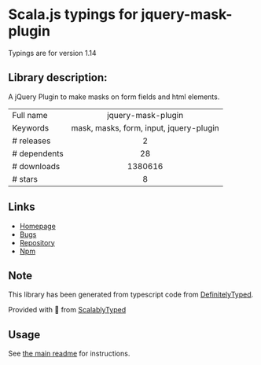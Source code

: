 
# Scala.js typings for jquery-mask-plugin

Typings are for version 1.14

## Library description:
A jQuery Plugin to make masks on form fields and html elements.

|                    |                 |
| ------------------ | :-------------: |
| Full name          | jquery-mask-plugin |
| Keywords           | mask, masks, form, input, jquery-plugin |
| # releases         | 2 |
| # dependents       | 28 |
| # downloads        | 1380616 |
| # stars            | 8 |

## Links
- [Homepage](http://igorescobar.github.io/jQuery-Mask-Plugin/)
- [Bugs](https://github.com/igorescobar/jQuery-Mask-Plugin/issues)
- [Repository](https://github.com/igorescobar/jQuery-Mask-Plugin)
- [Npm](https://www.npmjs.com/package/jquery-mask-plugin)
    


## Note
This library has been generated from typescript code from [DefinitelyTyped](https://definitelytyped.org).

Provided with :purple_heart: from [ScalablyTyped](https://github.com/oyvindberg/ScalablyTyped)

## Usage
See [the main readme](../../readme.md) for instructions.



